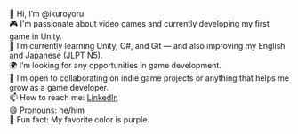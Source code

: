 👋 Hi, I’m @ikuroyoru  
🎮 I'm passionate about video games and currently developing my first game in Unity.  
🌱 I’m currently learning Unity, C#, and Git — and also improving my English and Japanese (JLPT N5).  
🌍 I’m looking for any opportunities in game development.  
🤝 I’m open to collaborating on indie game projects or anything that helps me grow as a game developer.  
📫 How to reach me: [LinkedIn](https://www.linkedin.com/in/gabryel-messana/)  
😄 Pronouns: he/him  
💜 Fun fact: My favorite color is purple.
